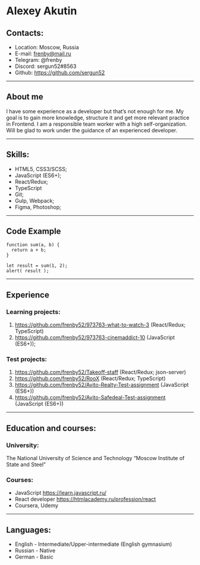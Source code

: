 # Alexey Akutin 

## Contacts:
* Location: Moscow, Russia
* E-mail: frenby@mail.ru
* Telegram: @frenby
* Discord: sergun52#8563
* Github: https://github.com/sergun52
******

## About me
I have some experience as a developer but that’s not enough for me. My goal is to gain more knowledge, structure it and get more relevant practice in Frontend. I am a responsible team worker with a high self-organization. Will be glad to work under the guidance of an experienced developer.
******

## Skills:
* HTML5, CSS3/SCSS;
* JavaScript (ES6+);
* React/Redux;
* TypeScript
* Git;
* Gulp, Webpack;
* Figma, Photoshop;
******

## Code Example
```
function sum(a, b) {
  return a + b;
}

let result = sum(1, 2);
alert( result );
```
*******

## Experience
### Learning projects:
1.	https://github.com/frenby52/973763-what-to-watch-3 (React/Redux; TypeScript)
2.	https://github.com/frenby52/973763-cinemaddict-10 (JavaScript (ES6+));
### Test projects:
1.	https://github.com/frenby52/Takeoff-staff (React/Redux; json-server)
2.	https://github.com/frenby52/RooX (React/Redux; TypeScript)
3.	https://github.com/frenby52/Avito-Realty-Test-assignment (JavaScript (ES6+))
4.	https://github.com/frenby52/Avito-Safedeal-Test-assignment (JavaScript (ES6+))
****

## Education and courses:
### University: 
The National University of Science and Technology “Moscow Institute of State and Steel”
### Courses:
* JavaScript https://learn.javascript.ru/
* React developer https://htmlacademy.ru/profession/react
* Coursera, Udemy
*******

## Languages:
* English - Intermediate/Upper-intermediate (English gymnasium)
* Russian - Native
* German - Basic
